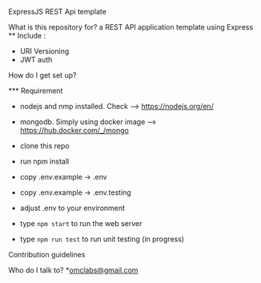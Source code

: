 ExpressJS REST Api template

What is this repository for?
a REST API application template using Express
** Include :
* URI Versioning
* JWT auth

How do I get set up?

*** Requirement
* nodejs and nmp installed. Check --> https://nodejs.org/en/
* mongodb. Simply using docker image --> https://hub.docker.com/_/mongo

* clone this repo
* run npm install
* copy .env.example -> .env
* copy .env.example -> .env.testing
* adjust .env to your environment
* type `npm start` to run the web server
* type `npm run test` to run unit testing (in progress)

Contribution guidelines

Who do I talk to?
*omclabs@gmail.com
